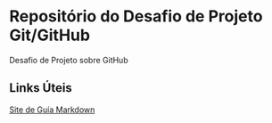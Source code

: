 # Repositório do Desafio de Projeto Git/GitHub
Desafio de Projeto sobre GitHub

## Links Úteis
[Site de Guía Markdown](https://www.markdownguide.org/)
